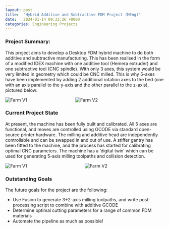 ```yaml
---
layout: post
title:  "Hybrid Additive and Subtractive FDM Project (MEng)"
date:   2024-01-14 09:32:26 +0000
categories: Engineering Projects
---
```

<!-- # RoboChess Project -->

### Project Summary:
This project aims to develop a Desktop FDM hybrid machine to do both additive and subtractive manufacturing. This has been realised in the form of a modified IDEX machine with one additive tool (Hemera extruder) and one subtractive tool (CNC spindle). With only 3 axes, this system would be very limited in geometry which could be CNC milled. This is why 5-axes have been implemented by adding 2 additional rotation axes to the bed (one with an axis parallel to the y-axis and the other parallel to the z-axis), pictured below:

<div style="display: flex; flex-wrap: wrap;">
    <img src="/assets/Masters/MachineCAD1.png" alt="Farm V1" style="flex: 1; max-width: 44%;" />
    <img src="/assets/Masters/MachineCAD2.png" alt="Farm V2" style="flex: 1; max-width: 56%;" />
</div>

### Current Project State
At present, the machine has been fully built and calibrated. All 5 axes are functional, and moves are controlled using GCODE via standard open-source printer hardware. The milling and additive head are independently controllable and can be swapped in and out of use. A stiffer gantry has been fitted to the machine, and the process has started for calibrating optimal CNC parameters. The machine has a ‘digital twin’ which can be used for generating 5-axis milling toolpaths and collision detection.

<div style="display: flex; flex-wrap: wrap;">
    <img src="/assets/Masters/Benchy.jpg" alt="Farm V1" style="flex: 1; max-width: 50%;" />
    <img src="/assets/Masters/Machine.jpg" alt="Farm V2" style="flex: 1; max-width: 50%;" />
</div>

### Outstanding Goals
The future goals for the project are the following:
- Use Fusion to generate 3+2-axis milling toolpaths, and write post-processing script to combine with additive GCODE
- Determine optimal cutting parameters for a range of common FDM materials
- Automate the pipeline as much as possible!